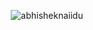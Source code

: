 <p align="center"> <img src="https://github-readme-stats.vercel.app/api?username=IllustratedMan-code&show_icons=true&theme=gotham" alt="abhisheknaiidu" />
